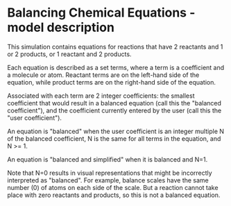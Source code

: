 # Balancing Chemical Equations - model description

This simulation contains equations for reactions that have 2 reactants and 1 or 2 products, or 1 reactant and 2
products.

Each equation is described as a set terms, where a term is a coefficient and a molecule or atom. Reactant terms are on
the left-hand side of the equation, while product terms are on the right-hand side of the equation.

Associated with each term are 2 integer coefficients: the smallest coefficient that would result in a balanced
equation (call this the "balanced coefficient"), and the coefficient currently entered by the user (call this the "user
coefficient").

An equation is "balanced" when the user coefficient is an integer multiple N of the balanced coefficient, N is the same
for all terms in the equation, and N >= 1.

An equation is "balanced and simplified" when it is balanced and N=1.

Note that N=0 results in visual representations that might be incorrectly interpreted as "balanced". For example,
balance scales have the same number (0) of atoms on each side of the scale. But a reaction cannot take place with zero
reactants and products, so this is not a balanced equation.